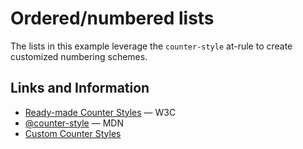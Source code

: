# Ordered/numbered lists

The lists in this example leverage the `counter-style` at-rule to create customized numbering schemes. 

## Links and Information

* [Ready-made Counter Styles](https://www.w3.org/TR/predefined-counter-styles/) &mdash; W3C
* [@counter-style](https://developer.mozilla.org/en-US/docs/Web/CSS/@counter-style) &mdash; MDN
* [Custom Counter Styles](https://publishing-project.rivendellweb.net/custom-counter-styles/)

